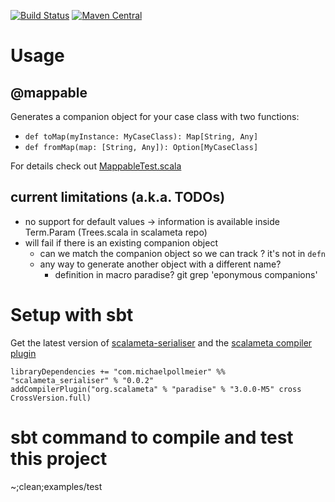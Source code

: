 [![Build Status](https://secure.travis-ci.org/mpollmeier/scalameta-serialiser.png?branch=master)](http://travis-ci.org/mpollmeier/scalameta-serialiser)
[![Maven Central](https://maven-badges.herokuapp.com/maven-central/com.michaelpollmeier/scalameta_serialiser_2.11/badge.svg)](https://maven-badges.herokuapp.com/maven-central/com.michaelpollmeier/scalameta_serialiser_2.11)

# Usage

## @mappable
Generates a companion object for your case class with two functions: 

* `def toMap(myInstance: MyCaseClass): Map[String, Any]` 
* `def fromMap(map: [String, Any]): Option[MyCaseClass]`

For details check out [MappableTest.scala](blob/master/examples/src/test/scala/scala/meta/serialiser/SerialiserTest.scala)

## current limitations (a.k.a. TODOs)
* no support for default values -> information is available inside Term.Param (Trees.scala in scalameta repo)
* will fail if there is an existing companion object
  * can we match the companion object so we can track ? it's not in `defn`
  * any way to generate another object with a different name?
    * definition in macro paradise?
      git grep 'eponymous companions'

# Setup with sbt
Get the latest version of [scalameta-serialiser](https://maven-badges.herokuapp.com/maven-central/com.michaelpollmeier/scalameta_serialiser_2.11) and the [scalameta compiler plugin](https://maven-badges.herokuapp.com/maven-central/org.scalameta/paradise_2.11.8)

```
libraryDependencies += "com.michaelpollmeier" %% "scalameta_serialiser" % "0.0.2"
addCompilerPlugin("org.scalameta" % "paradise" % "3.0.0-M5" cross CrossVersion.full)
```

# sbt command to compile and test this project
~;clean;examples/test
